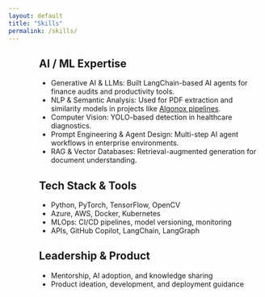 ```yaml
---
layout: default
title: "Skills"
permalink: /skills/
---
```

<div style="margin-left:12%; max-width:800px;" class="fade-in">
  <h2>AI / ML Expertise</h2>
  <ul>
    <li>Generative AI & LLMs: Built LangChain-based AI agents for finance audits and productivity tools.</li>
    <li>NLP & Semantic Analysis: Used for PDF extraction and similarity models in projects like <a class="internal-link" href="/projects/">Algonox pipelines</a>.</li>
    <li>Computer Vision: YOLO-based detection in healthcare diagnostics.</li>
    <li>Prompt Engineering & Agent Design: Multi-step AI agent workflows in enterprise environments.</li>
    <li>RAG & Vector Databases: Retrieval-augmented generation for document understanding.</li>
  </ul>

  <h2>Tech Stack & Tools</h2>
  <ul>
    <li>Python, PyTorch, TensorFlow, OpenCV</li>
    <li>Azure, AWS, Docker, Kubernetes</li>
    <li>MLOps: CI/CD pipelines, model versioning, monitoring</li>
    <li>APIs, GitHub Copilot, LangChain, LangGraph</li>
  </ul>

  <h2>Leadership & Product</h2>
  <ul>
    <li>Mentorship, AI adoption, and knowledge sharing</li>
    <li>Product ideation, development, and deployment guidance</li>
  </ul>
</div>
